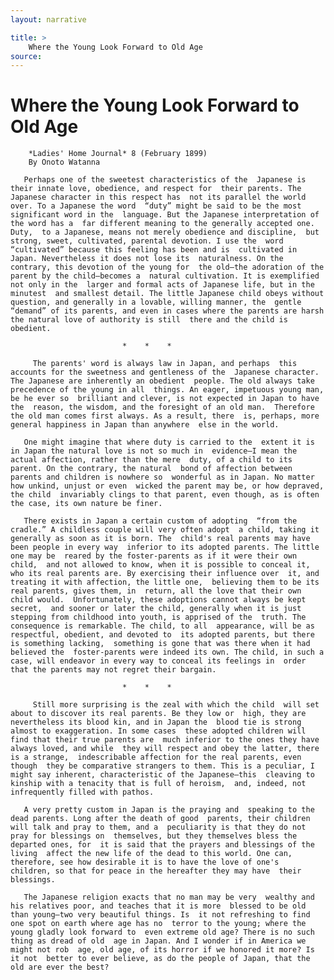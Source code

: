 ```yaml
---
layout: narrative

title: >
    Where the Young Look Forward to Old Age
source: 
---
```


         	
# Where the Young Look Forward to Old Age
 		*Ladies' Home Journal* 8 (February 1899)
 		By Onoto Watanna

       Perhaps one of the sweetest characteristics of the  Japanese is their innate love, obedience, and respect for  their parents. The Japanese character in this respect has  not its parallel the world over. To a Japanese the word  “duty” might be said to be the most significant word in the  language. But the Japanese interpretation of the word has a  far different meaning to the generally accepted one. Duty,  to a Japanese, means not merely obedience and discipline,  but strong, sweet, cultivated, parental devotion. I use the  word “cultivated” because this feeling has been and is  cultivated in Japan. Nevertheless it does not lose its  naturalness. On the contrary, this devotion of the young for  the old—the adoration of the parent by the child—becomes a  natural cultivation. It is exemplified not only in the  larger and formal acts of Japanese life, but in the minutest  and smallest detail. The little Japanese child obeys without  question, and generally in a lovable, willing manner, the  gentle “demand” of its parents, and even in cases where the parents are harsh the natural love of authority is still  there and the child is obedient.

                             *    *    *

         The parents' word is always law in Japan, and perhaps  this accounts for the sweetness and gentleness of the  Japanese character. The Japanese are inherently an obedient  people. The old always take precedence of the young in all  things. An eager, impetuous young man, be he ever so  brilliant and clever, is not expected in Japan to have the  reason, the wisdom, and the foresight of an old man.  Therefore the old man comes first always. As a result, there  is, perhaps, more general happiness in Japan than anywhere  else in the world.

       One might imagine that where duty is carried to the  extent it is in Japan the natural love is not so much in  evidence—I mean the actual affection, rather than the mere  duty, of a child to its parent. On the contrary, the natural  bond of affection between parents and children is nowhere so  wonderful as in Japan. No matter how unkind, unjust or even  wicked the parent may be, or how depraved, the child  invariably clings to that parent, even though, as is often  the case, its own nature be finer.

       There exists in Japan a certain custom of adopting  “from the cradle.” A childless couple will very often adopt  a child, taking it generally as soon as it is born. The  child's real parents may have been people in every way  inferior to its adopted parents. The little one may be  reared by the foster-parents as if it were their own child,  and not allowed to know, when it is possible to conceal it,  who its real parents are. By exercising their influence over  it, and treating it with affection, the little one,  believing them to be its real parents, gives them, in  return, all the love that their own child would.  Unfortunately, these adoptions cannot always be kept secret,  and sooner or later the child, generally when it is just  stepping from childhood into youth, is apprised of the  truth. The consequence is remarkable. The child, to all  appearance, will be as respectful, obedient, and devoted to  its adopted parents, but there is something lacking,  something is gone that was there when it had believed the  foster-parents were indeed its own. The child, in such a  case, will endeavor in every way to conceal its feelings in  order that the parents may not regret their bargain.

                             *    *    *

         Still more surprising is the zeal with which the child  will set about to discover its real parents. Be they low or  high, they are nevertheless its blood kin, and in Japan the  blood tie is strong almost to exaggeration. In some cases  these adopted children will find that their true parents are  much inferior to the ones they have always loved, and while  they will respect and obey the latter, there is a strange,  indescribable affection for the real parents, even though  they be comparative strangers to them. This is a peculiar, I  might say inherent, characteristic of the Japanese—this  cleaving to kinship with a tenacity that is full of heroism,  and, indeed, not infrequently filled with pathos.

       A very pretty custom in Japan is the praying and  speaking to the dead parents. Long after the death of good  parents, their children will talk and pray to them, and a  peculiarity is that they do not pray for blessings on  themselves, but they themselves bless the departed ones, for  it is said that the prayers and blessings of the living  affect the new life of the dead to this world. One can,  therefore, see how desirable it is to have the love of one's  children, so that for peace in the hereafter they may have  their blessings.

       The Japanese religion exacts that no man may be very  wealthy and his relatives poor, and teaches that it is more  blessed to be old than young—two very beautiful things. Is  it not refreshing to find one spot on earth where age has no  terror to the young; where the young gladly look forward to  even extreme old age? There is no such thing as dread of old  age in Japan. And I wonder if in America we might not rob  age, old age, of its horror if we honored it more? Is it not  better to ever believe, as do the people of Japan, that the  old are ever the best?

     